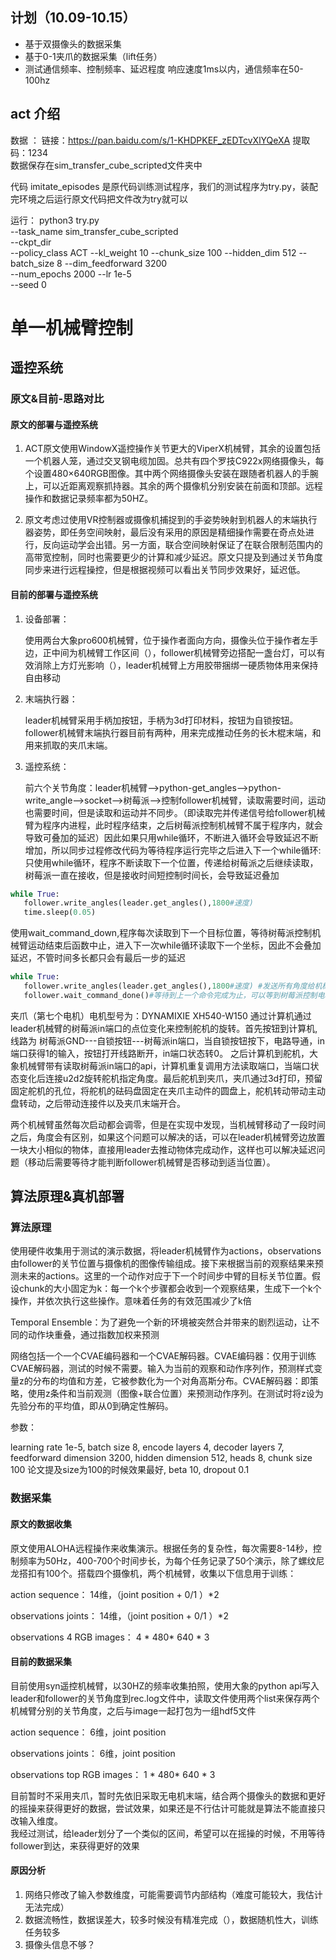 ## 计划（10.09-10.15）
- 基于双摄像头的数据采集
- 基于0-1夹爪的数据采集（lift任务）
- 测试通信频率、控制频率、延迟程度
  响应速度1ms以内，通信频率在50-100hz
## act 介绍
数据 ： 链接：https://pan.baidu.com/s/1-KHDPKEF_zEDTcvXlYQeXA 
提取码：1234\
数据保存在sim_transfer_cube_scripted文件夹中

代码 imitate_episodes 是原代码训练测试程序，我们的测试程序为try.py，装配完环境之后运行原文代码把文件改为try就可以

运行：
python3 try.py \
--task_name sim_transfer_cube_scripted \
--ckpt_dir <ckpt dir> \
--policy_class ACT --kl_weight 10 --chunk_size 100 --hidden_dim 512 --batch_size 8 --dim_feedforward 3200 \
--num_epochs 2000  --lr 1e-5 \
--seed 0
# 单一机械臂控制
## 遥控系统 
### 原文&目前-思路对比
#### 原文的部署与遥控系统
1. ACT原文使用WindowX遥控操作关节更大的ViperX机械臂，其余的设置包括一个机器人笼，通过交叉钢电缆加固。总共有四个罗技C922x网络摄像头，每个设置480×640RGB图像。其中两个网络摄像头安装在跟随者机器人的手腕上，可以近距离观察抓持器。其余的两个摄像机分别安装在前面和顶部。远程操作和数据记录频率都为50HZ。

2. 原文考虑过使用VR控制器或摄像机捕捉到的手姿势映射到机器人的末端执行器姿势，即任务空间映射，最后没有采用的原因是精细操作需要在奇点处进行，反向运动学会出错。另一方面，联合空间映射保证了在联合限制范围内的高带宽控制，同时也需要更少的计算和减少延迟。原文只提及到通过关节角度同步来进行远程操控，但是根据视频可以看出关节同步效果好，延迟低。
#### 目前的部署与遥控系统
1. 设备部署：
   
    使用两台大象pro600机械臂，位于操作者面向方向，摄像头位于操作者左手边，正中间为机械臂工作区间（），follower机械臂旁边搭配一盏台灯，可以有效消除上方灯光影响（），leader机械臂上方用胶带捆绑一硬质物体用来保持自由移动
2. 末端执行器：
   
   leader机械臂采用手柄加按钮，手柄为3d打印材料，按钮为自锁按钮。follower机械臂末端执行器目前有两种，用来完成推动任务的长木棍末端，和用来抓取的夹爪末端。
   
3. 遥控系统：
   
   前六个关节角度：leader机械臂-->python-get_angles-->python-write_angle-->socket-->树莓派-->控制follower机械臂，读取需要时间，运动也需要时间，但是读取和运动并不同步。（即读取完并传递信号给follower机械臂为程序内进程，此时程序结束，之后树莓派控制机械臂不属于程序内，就会导致可叠加的延迟）因此如果只用while循环，不断进入循环会导致延迟不断增加，所以同步过程修改代码为等待程序运行完毕之后进入下一个while循环: \
只使用while循环，程序不断读取下一个位置，传递给树莓派之后继续读取，树莓派一直在接收，但是接收时间短控制时间长，会导致延迟叠加
```python
while True: 
   follower.write_angles(leader.get_angles(),1800#速度) 
   time.sleep(0.05)
```
使用wait_command_down,程序每次读取到下一个目标位置，等待树莓派控制机械臂运动结束后函数中止，进入下一次while循环读取下一个坐标，因此不会叠加延迟，不管时间多长都只会有最后一步的延迟
```python
while True: 
   follower.write_angles(leader.get_angles(),1800#速度) #发送所有角度给机械臂所有关节
   follower.wait_command_done()#等待到上一个命令完成为止，可以等到树莓派控制电机运动完毕
```
   夹爪（第七个电机）电机型号为：DYNAMIXIE XH540-W150 通过计算机通过leader机械臂的树莓派in端口的点位变化来控制舵机的旋转。首先按钮到计算机,线路为 树莓派GND---自锁按钮---树莓派in端口，当自锁按钮按下，电路导通，in端口获得1的输入，按钮打开线路断开，in端口状态转0。 之后计算机到舵机，大象机械臂带有读取树莓派in端口的api，计算机重复调用方法读取端口，当端口状态变化后连接u2d2旋转舵机指定角度。最后舵机到夹爪，夹爪通过3d打印，预留固定舵机的孔位，将舵机的砝码盘固定在夹爪主动件的圆盘上，舵机转动带动主动盘转动，之后带动连接件以及夹爪末端开合。

两个机械臂虽然每次启动都会调零，但是在实现中发现，当机械臂移动了一段时间之后，角度会有区别，如果这个问题可以解决的话，可以在leader机械臂旁边放置一块大小相似的物体，直接用leader去推动物体完成动作，这样也可以解决延迟问题（移动后需要等待才能判断follower机械臂是否移动到适当位置）。

## 算法原理&真机部署
### 算法原理
使用硬件收集用于测试的演示数据，将leader机械臂作为actions，observations由follower的关节位置与摄像机的图像传输组成。接下来根据当前的观察结果来预测未来的actions。这里的一个动作对应于下一个时间步中臂的目标关节位置。假设chunk的大小固定为k：每一个k个步骤都会收到一个观察结果，生成下一个k个操作，并依次执行这些操作。意味着任务的有效范围减少了k倍

Temporal Ensemble：为了避免一个新的环境被突然合并带来的剧烈运动，让不同的动作块重叠，通过指数加权来预测

网络包括一个一个CVAE编码器和一个CVAE解码器。CVAE编码器：仅用于训练CVAE解码器，测试的时候不需要。输入为当前的观察和动作序列作，预测样式变量z的分布的均值和方差，它被参数化为一个对角高斯分布。CVAE解码器：即策略，使用z条件和当前观测（图像+联合位置）来预测动作序列。在测试时将z设为先验分布的平均值，即从0到确定性解码。

参数：

learning rate 1e-5, batch size 8, encode layers 4, decoder layers 7, feedforward dimension 3200, hidden dimension 512, heads 8, chunk size 100 论文提及size为100的时候效果最好, beta 10, dropout 0.1
### 数据采集
#### 原文的数据收集
原文使用ALOHA远程操作来收集演示。根据任务的复杂性，每次需要8-14秒，控制频率为50Hz，400-700个时间步长，为每个任务记录了50个演示，除了螺纹尼龙搭扣有100个。搭载四个摄像机，两个机械臂，收集以下信息用于训练：

action sequence： 14维，（joint position + 0/1 ）*2

observations joints： 14维，（joint position + 0/1 ）*2

observations 4 RGB images： 4 * 480* 640 * 3
#### 目前的数据采集
目前使用syn遥控机械臂，以30HZ的频率收集拍照，使用大象的python api写入leader和follower的关节角度到rec.log文件中，读取文件使用两个list来保存两个机械臂分别的关节角度，之后与image一起打包为一组hdf5文件

action sequence： 6维，joint position

observations joints： 6维，joint position

observations top RGB images： 1 * 480* 640 * 3

目前暂时不采用夹爪，暂时先依旧采取无电机末端，结合两个摄像头的数据和更好的摇操来获得更好的数据，尝试效果，如果还是不行估计可能就是算法不能直接只改输入维度。\
我经过测试，给leader划分了一个类似的区间，希望可以在摇操的时候，不用等待follower到达，来获得更好的效果

#### 原因分析
1. 网络只修改了输入参数维度，可能需要调节内部结构（难度可能较大，我估计无法完成）
2. 数据流畅性，数据误差大，较多时候没有精准完成（），数据随机性大，训练任务较多
3. 摄像头信息不够？


